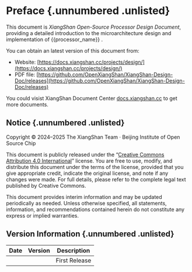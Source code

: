 # Preface {.unnumbered .unlisted}

This document is _XiangShan Open-Source Processor Design Document_, providing a
detailed introduction to the microarchitecture design and implementation of
{{processor_name}} .

You can obtain an latest version of this document from:

* Website:
  [https://docs.xiangshan.cc/projects/design/](https://docs.xiangshan.cc/projects/design/)
* PDF file:
  [https://github.com/OpenXiangShan/XiangShan-Design-Doc/releases](https://github.com/OpenXiangShan/XiangShan-Design-Doc/releases)

You could visist XiangShan Document Center
[docs.xiangshan.cc](https://docs.xiangshan.cc/) to get more documents.

## Notice {.unnumbered .unlisted}

Copyright © 2024–2025 The XiangShan Team · Beijing Institute of Open Source Chip

This document is publicly released under the “[Creative Commons Attribution 4.0
International](https://creativecommons.org/licenses/by/4.0/deed.zh-hans)”
license. You are free to use, modify, and distribute this document under the
terms of the license, provided that you give appropriate credit, indicate the
original license, and note if any changes were made. For full details, please
refer to the complete legal text published by Creative Commons.

This document provides interim information and may be updated periodically as
needed. Unless otherwise specified, all statements, information, and
recommendations contained herein do not constitute any express or implied
warranties.

## Version Information {.unnumbered .unlisted}

| Date | Version | Description   |
| ---- | ------- | ------------- |
|      |         | First Release |
